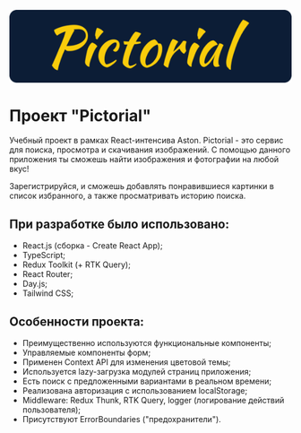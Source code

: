 ![Pictorial](https://github.com/ManInUniverse/aston-react-course/blob/main/src/assets/logo-main.png)

# Проект "Pictorial"

Учебный проект в рамках React-интенсива Aston. Pictorial - это сервис для поиска, просмотра и скачивания изображений. С помощью данного приложения ты сможешь найти изображения и фотографии на любой вкус!

Зарегистрируйся, и сможешь добавлять понравившиеся картинки в список избранного, а также просматривать историю поиска.

## При разработке было использовано:

- React.js (сборка - Create React App);
- TypeScript;
- Redux Toolkit (+ RTK Query);
- React Router;
- Day.js;
- Tailwind CSS;

## Особенности проекта:

- Преимущественно используются функциональные компоненты;
- Управляемые компоненты форм;
- Применен Context API для изменения цветовой темы;
- Используется lazy-загрузка модулей страниц приложения;
- Есть поиск с предложенными вариантами в реальном времени;
- Реализована авторизация с использованием localStorage;
- Middleware: Redux Thunk, RTK Query, logger (логирование действий пользователя);
- Присутствуют ErrorBoundaries ("предохранители").
